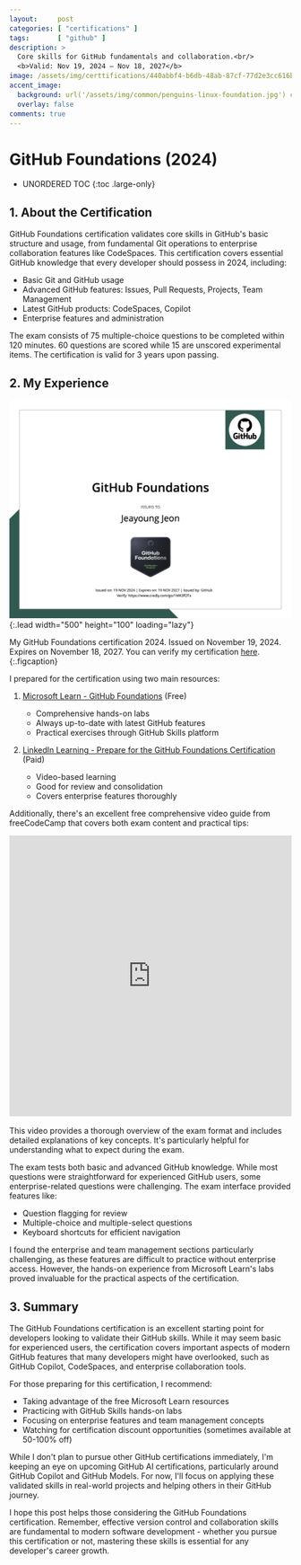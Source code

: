 ```yaml
---
layout:     post
categories: [ "certifications" ]
tags:       [ "github" ]
description: >
  Core skills for GitHub fundamentals and collaboration.<br/>
  <b>Valid: Nov 19, 2024 – Nov 18, 2027</b>
image: /assets/img/certtifications/440abbf4-b6db-48ab-87cf-77d2e3cc616b.png
accent_image: 
  background: url('/assets/img/common/penguins-linux-foundation.jpg') center/cover
  overlay: false
comments: true
---
```


# GitHub Foundations (2024)

* UNORDERED TOC
{:toc .large-only}

## 1. About the Certification

GitHub Foundations certification validates core skills in GitHub's basic structure and usage, from fundamental Git operations to enterprise collaboration features like CodeSpaces. This certification covers essential GitHub knowledge that every developer should possess in 2024, including:

- Basic Git and GitHub usage
- Advanced GitHub features: Issues, Pull Requests, Projects, Team Management
- Latest GitHub products: CodeSpaces, Copilot
- Enterprise features and administration

The exam consists of 75 multiple-choice questions to be completed within 120 minutes. 60 questions are scored while 15 are unscored experimental items. The certification is valid for 3 years upon passing.

## 2. My Experience

![GitHub Foundations Certification](/assets/img/certtifications/587c064f-166f-4a37-8cd6-ac21c080b40c.png){:.lead width="500" height="100" loading="lazy"}

My GitHub Foundations certification 2024. Issued on November 19, 2024. Expires on November 18, 2027. You can verify my certification [here](https://www.credly.com/badges/876fa6b3-0b27-4ddf-bbb3-a9d853918566).
{:.figcaption}

I prepared for the certification using two main resources:

1. [Microsoft Learn - GitHub Foundations](https://learn.microsoft.com/en-us/training/paths/github-foundations) (Free)
   - Comprehensive hands-on labs
   - Always up-to-date with latest GitHub features
   - Practical exercises through GitHub Skills platform

2. [LinkedIn Learning - Prepare for the GitHub Foundations Certification](https://www.linkedin.com/learning/paths/prepare-for-the-github-foundations-certification) (Paid)
   - Video-based learning
   - Good for review and consolidation
   - Covers enterprise features thoroughly

Additionally, there's an excellent free comprehensive video guide from freeCodeCamp that covers both exam content and practical tips:

<p align="center">
  <iframe width="100%" height="500" src="https://www.youtube.com/embed/Jdc0i7RcBv8" frameborder="0" allowfullscreen></iframe>
</p>

This video provides a thorough overview of the exam format and includes detailed explanations of key concepts. It's particularly helpful for understanding what to expect during the exam.

The exam tests both basic and advanced GitHub knowledge. While most questions were straightforward for experienced GitHub users, some enterprise-related questions were challenging. The exam interface provided features like:

- Question flagging for review
- Multiple-choice and multiple-select questions
- Keyboard shortcuts for efficient navigation

I found the enterprise and team management sections particularly challenging, as these features are difficult to practice without enterprise access. However, the hands-on experience from Microsoft Learn's labs proved invaluable for the practical aspects of the certification.

## 3. Summary

The GitHub Foundations certification is an excellent starting point for developers looking to validate their GitHub skills. While it may seem basic for experienced users, the certification covers important aspects of modern GitHub features that many developers might have overlooked, such as GitHub Copilot, CodeSpaces, and enterprise collaboration tools.

For those preparing for this certification, I recommend:
- Taking advantage of the free Microsoft Learn resources
- Practicing with GitHub Skills hands-on labs
- Focusing on enterprise features and team management concepts
- Watching for certification discount opportunities (sometimes available at 50-100% off)

While I don't plan to pursue other GitHub certifications immediately, I'm keeping an eye on upcoming GitHub AI certifications, particularly around GitHub Copilot and GitHub Models. For now, I'll focus on applying these validated skills in real-world projects and helping others in their GitHub journey.

I hope this post helps those considering the GitHub Foundations certification. Remember, effective version control and collaboration skills are fundamental to modern software development - whether you pursue this certification or not, mastering these skills is essential for any developer's career growth.

